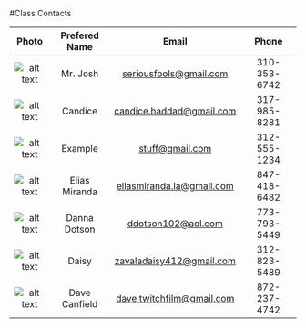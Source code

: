 #Class Contacts

| Photo                                                                                                               | Prefered Name               | Email                         | Phone        |
| :------------------------------------------------------------------------------------------------------------------:|:---------------------------:|:-----------------------------:|:------------:|
| ![alt text](http://s28.postimg.org/z268o5aj1/faceeyebrow.jpg "Mr. Josh makes a face")                               | Mr. Josh                    | seriousfools@gmail.com        | 310-353-6742 |
| ![alt text](http://s17.postimg.org/wsy8vesdr/image.jpg "Candice")                                             | Candice                     | candice.haddad@gmail.com               | 317-985-8281 |
| ![alt text](http://s22.postimg.org/fafx1m9o1/Sammy.jpg "Something fun")                                             | Example                     | stuff@gmail.com               | 312-555-1234 |
| ![alt text](http://s17.postimg.org/87q3whohb/Photo_on_8_1_15_at_3_54_PM.jpg "This can get confusing")                                             | Elias Miranda                  | eliasmiranda.la@gmail.com            | 847-418-6482 |
| ![alt text](http://s22.postimg.org/7181vblf5/IMG_1413.jpg "My Favorite Hut")                                             | Danna Dotson                  | ddotson102@aol.com            | 773-793-5449|
| ![alt text](http://s13.postimg.org/40268i1fb/daisy.jpg "Daisy") |  Daisy                      | zavaladaisy412@gmail.com      | 312-823-5489|
| ![alt text](http://s14.postimg.org/aqr6y445t/8f367c646895cf538e56d15e0d904c0f.jpg "Dave is Calmer Than This")                 | Dave Canfield       | dave.twitchfilm@gmail.com            | 872-237-4742 |
